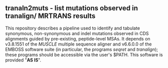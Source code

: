 ## tranaln2muts - list mutations observed in tranalign/ MRTRANS results

This repository describes a pipeline used to identify and tabulate synonymous, non-synonymous and indel mutations observed in CDS alignments guided by pre-existing, peptide-level MSAs. It depends on v3.8.1551 of the *MUSCLE* multiple sequence aligner and v6.6.0.0 of the EMBOSS software suite (in particular, the programs *seqret* and *tranalign*); these programs should be accessible via the user's $PATH. This software is provided "**AS IS**".

